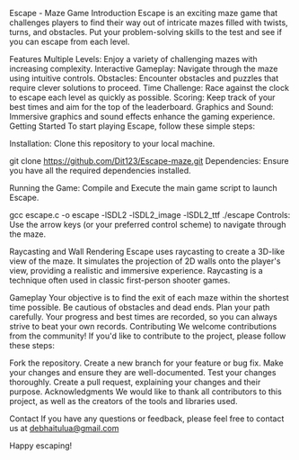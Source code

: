 
Escape - Maze Game
Introduction
Escape is an exciting maze game that challenges players to find their way out of intricate mazes filled with twists, turns, and obstacles. Put your problem-solving skills to the test and see if you can escape from each level.

Features
Multiple Levels: Enjoy a variety of challenging mazes with increasing complexity.
Interactive Gameplay: Navigate through the maze using intuitive controls.
Obstacles: Encounter obstacles and puzzles that require clever solutions to proceed.
Time Challenge: Race against the clock to escape each level as quickly as possible.
Scoring: Keep track of your best times and aim for the top of the leaderboard.
Graphics and Sound: Immersive graphics and sound effects enhance the gaming experience.
Getting Started
To start playing Escape, follow these simple steps:

Installation: Clone this repository to your local machine.

git clone https://github.com/Dit123/Escape-maze.git
Dependencies: Ensure you have all the required dependencies installed.

Running the Game: Compile and Execute the main game script to launch Escape.

gcc escape.c -o escape -lSDL2 -lSDL2_image -lSDL2_ttf
./escape
Controls: Use the arrow keys (or your preferred control scheme) to navigate through the maze.

Raycasting and Wall Rendering
Escape uses raycasting to create a 3D-like view of the maze. It simulates the projection of 2D walls onto the player's view, providing a realistic and immersive experience. Raycasting is a technique often used in classic first-person shooter games.

Gameplay
Your objective is to find the exit of each maze within the shortest time possible.
Be cautious of obstacles and dead ends. Plan your path carefully.
Your progress and best times are recorded, so you can always strive to beat your own records.
Contributing
We welcome contributions from the community! If you'd like to contribute to the project, please follow these steps:

Fork the repository.
Create a new branch for your feature or bug fix.
Make your changes and ensure they are well-documented.
Test your changes thoroughly.
Create a pull request, explaining your changes and their purpose.
Acknowledgments
We would like to thank all contributors to this project, as well as the creators of the tools and libraries used.

Contact
If you have any questions or feedback, please feel free to contact us at debhaitulua@gmail.com

Happy escaping!


